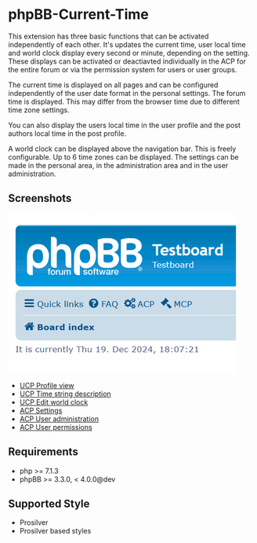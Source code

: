 # phpBB-Current-Time
This extension has three basic functions that can be activated independently of each other.
It's updates the current time, user local time and world clock display every second or minute, depending on the setting. These displays can be activated or deactiavted individually in the ACP for the entire forum or via the permission system for users or user groups.

The current time is displayed on all pages and can be configured independently of the user date format in the personal settings.
The forum time is displayed. This may differ from the browser time due to different time zone settings.

You can also display the users local time in the user profile and the post authors local time in the post profile.

A world clock can be displayed above the navigation bar. This is freely configurable. Up to 6 time zones can be displayed. The settings can be made in the personal area, in the administration area and in the user administration.

## Screenshots
![Displayed Time](https://raw.githubusercontent.com/IMC-GER/images/refs/heads/main/screenshots/currenttime/CurrentTime.gif)
- [UCP Profile view](https://raw.githubusercontent.com/IMC-GER/images/refs/heads/main/screenshots/currenttime/CTWC_profile_view.jpg)
- [UCP Time string description](https://raw.githubusercontent.com/IMC-GER/images/refs/heads/main/screenshots/currenttime/CTWC_UCP_description.jpg)
- [UCP Edit world clock](https://raw.githubusercontent.com/IMC-GER/images/refs/heads/main/screenshots/currenttime/CTWC_UCP_edit_world_clock.jpg)
- [ACP Settings](https://raw.githubusercontent.com/IMC-GER/images/refs/heads/main/screenshots/currenttime/CTWC_ACP_settings.jpg)
- [ACP User administration](https://raw.githubusercontent.com/IMC-GER/images/refs/heads/main/screenshots/currenttime/CTWC_ACP_user_administration.jpg)
- [ACP User permissions](https://raw.githubusercontent.com/IMC-GER/images/refs/heads/main/screenshots/currenttime/CTWC_ACP_permissions.jpg)

## Requirements
- php >= 7.1.3
- phpBB >= 3.3.0, < 4.0.0@dev

## Supported Style
- Prosilver
- Prosilver based styles
